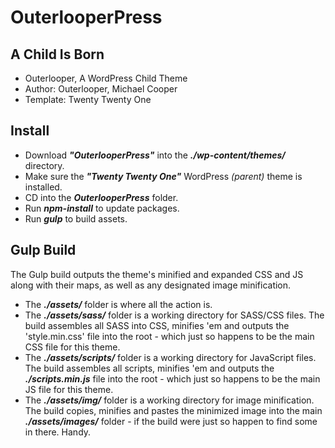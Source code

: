 # OuterlooperPress

## A Child Is Born

- Outerlooper, A WordPress Child Theme
- Author: Outerlooper, Michael Cooper
- Template: Twenty Twenty One

## Install

- Download ***"OuterlooperPress"*** into the ***./wp-content/themes/*** directory.
- Make sure the ***"Twenty Twenty One"*** WordPress *(parent)* theme is installed.
- CD into the ***OuterlooperPress*** folder.
- Run ***npm-install*** to update packages.
- Run ***gulp*** to build assets.

## Gulp Build

The Gulp build outputs the theme's minified and expanded CSS and JS along with their maps, as well as any designated image minification.

- The ***./assets/*** folder is where all the action is.
- The ***./assets/sass/*** folder is a working directory for SASS/CSS files. The build assembles all SASS into CSS, minifies 'em and outputs the 'style.min.css' file into the root - which just so happens to be the main CSS file for this theme.
- The ***./assets/scripts/*** folder is a working directory for JavaScript files. The build assembles all scripts, minifies 'em and outputs the ***./scripts.min.js*** file into the root - which just so happens to be the main JS file for this theme.
- The ***./assets/img/*** folder is a working directory for image minification. The build copies, minifies and pastes the minimized image into the main ***./assets/images/*** folder - if the build were just so happen to find some in there. Handy.

